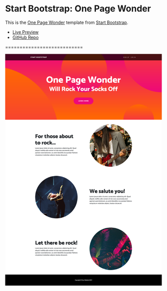 # Start Bootstrap: One Page Wonder

This is the [One Page Wonder](https://startbootstrap.com/themes/one-page-wonder/) template from [Start Bootstrap](https://startbootstrap.com/).

* [Live Preview](https://startbootstrap.com/previews/one-page-wonder/)
* [GitHub Repo](https://github.com/BlackrockDigital/startbootstrap-one-page-wonder)

===========================

![One Page Wonder Preview](img/preview_one_page_wonder.png)
